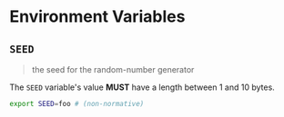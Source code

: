 # Environment Variables

## `SEED`

> the seed for the random-number generator

The `SEED` variable's value **MUST** have a length between 1 and 10 bytes.

```bash
export SEED=foo # (non-normative)
```
